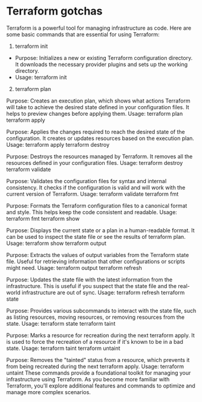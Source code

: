 # Terraform gotchas

Terraform is a powerful tool for managing infrastructure as code. Here are some basic commands that are essential for using Terraform:

1. terraform init

  - Purpose: Initializes a new or existing Terraform configuration directory. It downloads the necessary provider plugins and sets up the working directory.
  - Usage: terraform init


2. terraform plan

Purpose: Creates an execution plan, which shows what actions Terraform will take to achieve the desired state defined in your configuration files. It helps to preview changes before applying them.
Usage: terraform plan
terraform apply

Purpose: Applies the changes required to reach the desired state of the configuration. It creates or updates resources based on the execution plan.
Usage: terraform apply
terraform destroy

Purpose: Destroys the resources managed by Terraform. It removes all the resources defined in your configuration files.
Usage: terraform destroy
terraform validate

Purpose: Validates the configuration files for syntax and internal consistency. It checks if the configuration is valid and will work with the current version of Terraform.
Usage: terraform validate
terraform fmt

Purpose: Formats the Terraform configuration files to a canonical format and style. This helps keep the code consistent and readable.
Usage: terraform fmt
terraform show

Purpose: Displays the current state or a plan in a human-readable format. It can be used to inspect the state file or see the results of terraform plan.
Usage: terraform show
terraform output

Purpose: Extracts the values of output variables from the Terraform state file. Useful for retrieving information that other configurations or scripts might need.
Usage: terraform output
terraform refresh

Purpose: Updates the state file with the latest information from the infrastructure. This is useful if you suspect that the state file and the real-world infrastructure are out of sync.
Usage: terraform refresh
terraform state

Purpose: Provides various subcommands to interact with the state file, such as listing resources, moving resources, or removing resources from the state.
Usage: terraform state <subcommand>
terraform taint

Purpose: Marks a resource for recreation during the next terraform apply. It is used to force the recreation of a resource if it's known to be in a bad state.
Usage: terraform taint <resource>
terraform untaint

Purpose: Removes the "tainted" status from a resource, which prevents it from being recreated during the next terraform apply.
Usage: terraform untaint <resource>
These commands provide a foundational toolkit for managing your infrastructure using Terraform. As you become more familiar with Terraform, you'll explore additional features and commands to optimize and manage more complex scenarios.

